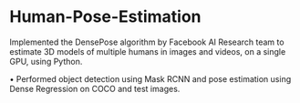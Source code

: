 # Human-Pose-Estimation

Implemented the DensePose algorithm by Facebook AI Research team to estimate 3D models of multiple humans in images and videos, on a single GPU, using Python.

• Performed object detection using Mask RCNN and pose estimation using Dense Regression on COCO and test images.
